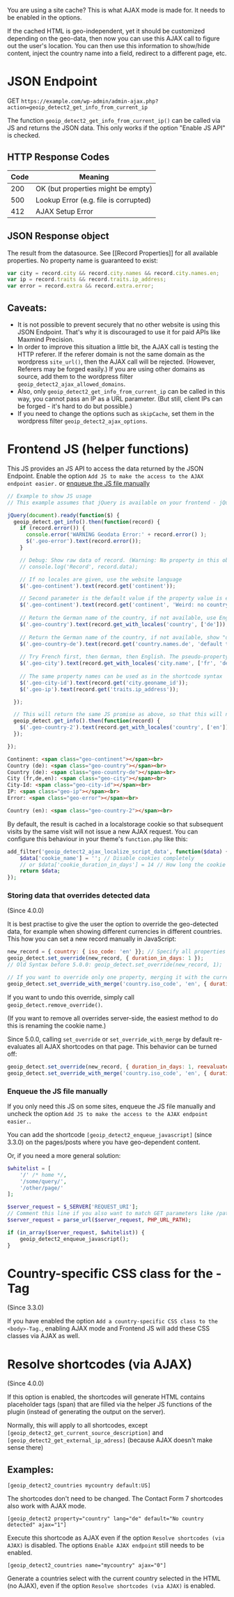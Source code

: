 You are using a site cache? This is what AJAX mode is made for. It needs to be enabled in the options.

If the cached HTML is geo-independent, yet it should be customized depending on the geo-data, then now you can use this AJAX call to figure out the user's location. You can then use this information to show/hide content, inject the country name into a field, redirect to a different page, etc.

# JSON Endpoint

GET `https://example.com/wp-admin/admin-ajax.php?action=geoip_detect2_get_info_from_current_ip`

The function `geoip_detect2_get_info_from_current_ip()` can be called via JS and returns the JSON data. This only works if the option "Enable JS API" is checked. 

## HTTP Response Codes

| Code | Meaning                               |
|------|---------------------------------------|
| 200  | OK (but properties might be empty)    |
| 500  | Lookup Error (e.g. file is corrupted) |
| 412  | AJAX Setup Error                      |

## JSON Response object

The result from the datasource. See [[Record Properties]] for all available properties. No property name is guaranteed to exist:

```js
var city = record.city && record.city.names && record.city.names.en;
var ip = record.traits && record.traits.ip_address;
var error = record.extra && record.extra.error;
```

## Caveats:

* It is not possible to prevent securely that no other website is using this JSON Endpoint. That's why it is discouraged to use it for paid APIs like Maxmind Precision.
* In order to improve this situation a little bit, the AJAX call is testing the HTTP referer. If the referer domain is not the same domain as the wordpress `site_url()`, then the AJAX call will be rejected. (However, Referers may be forged easily.) If you are using other domains as source, add them to the wordpress filter `geoip_detect2_ajax_allowed_domains`.
* Also, only `geoip_detect2_get_info_from_current_ip` can be called in this way, you cannot pass an IP as a URL parameter. (But still, client IPs can be forged - it's hard to do but possible.)
* If you need to change the options such as `skipCache`, set them in the wordpress filter `geoip_detect2_ajax_options`.

# Frontend JS (helper functions)

This JS provides an JS API to access the data returned by the JSON Endpoint. Enable the option `Add JS to make the access to the AJAX endpoint easier.` or [enqueue the JS file manually](API-Usage-Examples#ajax-enqueue-the-js-file-manually)

```js
// Example to show JS usage
// This example assumes that jQuery is available on your frontend - jQuery is not required for the JS code of the plugin

jQuery(document).ready(function($) {
  geoip_detect.get_info().then(function(record) {
    if (record.error()) {
      console.error('WARNING Geodata Error:' + record.error() );
      $('.geo-error').text(record.error());
    }

    // Debug: Show raw data of record. (Warning: No property in this object is guaranteed to exist.)
    // console.log('Record', record.data);

    // If no locales are given, use the website language
    $('.geo-continent').text(record.get('continent')); 

    // Second parameter is the default value if the property value is empty or non-existent. For example, the IP might be from a satellite connection.
    $('.geo-continent').text(record.get('continent', 'Weird: no country detected.'));
    
    // Return the German name of the country, if not available, use English
    $('.geo-country').text(record.get_with_locales('country', ['de']));
    
    // Return the German name of the country, if not available, show "default text"
    $('.geo-country-de').text(record.get('country.names.de', 'default text'));
    
    // Try French first, then German, then English. The pseudo-property "name" is also supported ('city' would result in the same return value).
    $('.geo-city').text(record.get_with_locales('city.name', ['fr', 'de', 'en'], 'No city detected.'));
    
    // The same property names can be used as in the shortcode syntax 
    $('.geo-city-id').text(record.get('city.geoname_id'));
    $('.geo-ip').text(record.get('traits.ip_address'));

  });

  // This will return the same JS promise as above, so that this will not result in a second AJAX request.
  geoip_detect.get_info().then(function(record) {
    $('.geo-country-2').text(record.get_with_locales('country', ['en']));
  }); 

});
```

```html
Continent: <span class="geo-continent"></span><br>
Country (de): <span class="geo-country"></span><br>
Country (de): <span class="geo-country-de"></span><br>
City (fr,de,en): <span class="geo-city"></span><br>
City-Id: <span class="geo-city-id"></span><br>
IP: <span class="geo-ip"></span><br>
Error: <span class="geo-error"></span><br>

Country (en): <span class="geo-country-2"></span><br>
```

By default, the result is cached in a localstorage cookie so that subsequent visits by the same visit will not issue a new AJAX request. You can configure this behaviour in your theme's `function.php` like this:

```php
add_filter('geoip_detect2_ajax_localize_script_data', function($data) {
    $data['cookie_name'] = ''; // Disable cookies completely
    // or $data['cookie_duration_in_days'] = 14 // How long the cookie is valid, default is 1 (day)
    return $data;
});
```

### Storing data that overrides detected data
(Since 4.0.0)

It is best practise to give the user the option to override the geo-detected data, for example when showing different currencies in different countries. 
This how you can set a new record manually in JavaScript:

```js
new_record = { country: { iso_code: 'en' }}; // Specify all properties that you will later use in your code, as e.g. the country name is not added automatically.
geoip_detect.set_override(new_record, { duration_in_days: 1 });
// Old Syntax before 5.0.0: geoip_detect.set_override(new_record, 1);

// If you want to override only one property, merging it with the current record (since 5.1.0):
geoip_detect.set_override_with_merge('country.iso_code', 'en', { duration_in_days: 1 });
```

If you want to undo this override, simply call `geoip_detect.remove_override()`. 

(If you want to remove all overrides server-side, the easiest method to do this is renaming the cookie name.)

Since 5.0.0, calling `set_override` or `set_override_with_merge` by default re-evaluates all AJAX shortcodes on that page. This behavior can be turned off:

```js
geoip_detect.set_override(new_record, { duration_in_days: 1, reevaluate: false });
geoip_detect.set_override_with_merge('country.iso_code', 'en', { duration_in_days: 1, reevaluate: false });
```

### Enqueue the JS file manually

If you only need this JS on some sites, enqueue the JS file manually and uncheck the option `Add JS to make the access to the AJAX endpoint easier.`.

You can add the shortcode `[geoip_detect2_enqueue_javascript]` (since 3.3.0) on the pages/posts where you have geo-dependent content. 

Or, if you need a more general solution:

```php
$whitelist = [
	'/' /* home */,
	'/some/query/',
	'/other/page/'
];

$server_request = $_SERVER['REQUEST_URI'];
// Comment this line if you also want to match GET parameters like /path/?page=34
$server_request = parse_url($server_request, PHP_URL_PATH);

if (in_array($server_request, $whitelist)) {
	geoip_detect2_enqueue_javascript();
}
```

# Country-specific CSS class for the <body>-Tag

(Since 3.3.0)

If you have enabled the option `Add a country-specific CSS class to the <body>-Tag.`, enabling AJAX mode and Frontend JS will add these CSS classes via AJAX as well.

# Resolve shortcodes (via AJAX)

(Since 4.0.0)

If this option is enabled, the shortcodes will generate HTML contains placeholder tags (span) that are filled via the helper JS functions of the plugin (instead of generating the output on the server).

Normally, this will apply to all shortcodes, except `[geoip_detect2_get_current_source_description]` and `[geoip_detect2_get_external_ip_adress]` (because AJAX doesn't make sense there)

## Examples:

`[geoip_detect2_countries mycountry default:US]`

The shortcodes don't need to be changed. The Contact Form 7 shortcodes also work with AJAX mode.

`[geoip_detect2 property="country" lang="de" default="No country detected" ajax="1"]`

Execute this shortcode as AJAX even if the option `Resolve shortcodes (via AJAX)` is disabled. The options `Enable AJAX endpoint` still needs to be enabled.

`[geoip_detect2_countries name="mycountry" ajax="0"]`

Generate a countries select with the current country selected in the HTML (no AJAX), even if the option `Resolve shortcodes (via AJAX)` is enabled.
